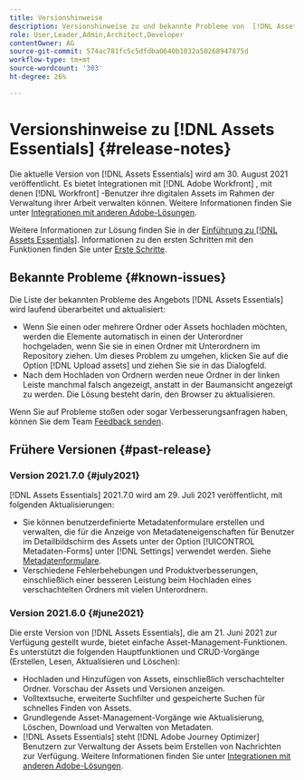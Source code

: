 ```yaml
---
title: Versionshinweise
description: Versionshinweise zu und bekannte Probleme von  [!DNL Assets Essentials]
role: User,Leader,Admin,Architect,Developer
contentOwner: AG
source-git-commit: 574ac781fc5c5dfdba0640b1032a50268947875d
workflow-type: tm+mt
source-wordcount: '303'
ht-degree: 26%

---
```



# Versionshinweise zu [!DNL Assets Essentials] {#release-notes}

Die aktuelle Version von [!DNL Assets Essentials] wird am 30. August 2021 veröffentlicht. Es bietet Integrationen mit [!DNL Adobe Workfront] , mit denen [!DNL Workfront] -Benutzer ihre digitalen Assets im Rahmen der Verwaltung ihrer Arbeit verwalten können. Weitere Informationen finden Sie unter [Integrationen mit anderen Adobe-Lösungen](/help/integration.md).

Weitere Informationen zur Lösung finden Sie in der [Einführung zu  [!DNL Assets Essentials]](introduction.md). Informationen zu den ersten Schritten mit den Funktionen finden Sie unter [Erste Schritte](/help/get-started.md).

## Bekannte Probleme {#known-issues}

Die Liste der bekannten Probleme des Angebots [!DNL Assets Essentials] wird laufend überarbeitet und aktualisiert:

* Wenn Sie einen oder mehrere Ordner oder Assets hochladen möchten, werden die Elemente automatisch in einen der Unterordner hochgeladen, wenn Sie sie in einen Ordner mit Unterordnern im Repository ziehen. Um dieses Problem zu umgehen, klicken Sie auf die Option [!DNL Upload assets] und ziehen Sie sie in das Dialogfeld. <!-- CQ-4327753 -->
* Nach dem Hochladen von Ordnern werden neue Ordner in der linken Leiste manchmal falsch angezeigt, anstatt in der Baumansicht angezeigt zu werden. Die Lösung besteht darin, den Browser zu aktualisieren. <!-- CQ-4323534 -->

<!--
* Use assets that do not have whitespace in the file names. The replies to comments do not work for such assets.
-->

Wenn Sie auf Probleme stoßen oder sogar Verbesserungsanfragen haben, können Sie dem Team [Feedback senden](#provide-feedback).

## Frühere Versionen {#past-release}

### Version 2021.7.0 {#july2021}

[!DNL Assets Essentials] 2021.7.0 wird am 29. Juli 2021 veröffentlicht, mit folgenden Aktualisierungen:

* Sie können benutzerdefinierte Metadatenformulare erstellen und verwalten, die für die Anzeige von Metadateneigenschaften für Benutzer im Detailbildschirm des Assets unter der Option [!UICONTROL Metadaten-Forms] unter [!DNL Settings] verwendet werden. Siehe [Metadatenformulare](metadata.md#metadata-forms).
* Verschiedene Fehlerbehebungen und Produktverbesserungen, einschließlich einer besseren Leistung beim Hochladen eines verschachtelten Ordners mit vielen Unterordnern.

### Version 2021.6.0 {#june2021}

Die erste Version von [!DNL Assets Essentials], die am 21. Juni 2021 zur Verfügung gestellt wurde, bietet einfache Asset-Management-Funktionen. Es unterstützt die folgenden Hauptfunktionen und CRUD-Vorgänge (Erstellen, Lesen, Aktualisieren und Löschen):

* Hochladen und Hinzufügen von Assets, einschließlich verschachtelter Ordner. Vorschau der Assets und Versionen anzeigen.
* Volltextsuche, erweiterte Suchfilter und gespeicherte Suchen für schnelles Finden von Assets.
* Grundlegende Asset-Management-Vorgänge wie Aktualisierung, Löschen, Download und Verwalten von Metadaten.
* [!DNL Assets Essentials] steht  [!DNL Adobe Journey Optimizer] Benutzern zur Verwaltung der Assets beim Erstellen von Nachrichten zur Verfügung. Weitere Informationen finden Sie unter [Integrationen mit anderen Adobe-Lösungen](/help/integration.md).
